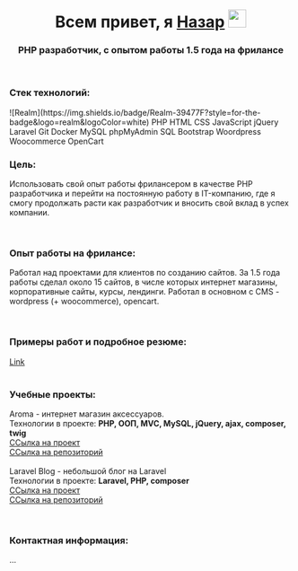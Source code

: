 <h1 align="center">Всем привет, я <a href="##" target="_blank">Назар</a> 
<img src="https://github.com/blackcater/blackcater/raw/main/images/Hi.gif" height="32"/></h1>
<h3 align="center">PHP разработчик, с опытом работы 1.5 года на фрилансе</h3>
<br>
<h3>Стек технологий:</h3>
![Realm](https://img.shields.io/badge/Realm-39477F?style=for-the-badge&logo=realm&logoColor=white)
<span>PHP</span>
<span>HTML</span>
<span>CSS</span>
<span>JavaScript</span>
<span>jQuery</span>
<span>Laravel</span>
<span>Git</span>
<span>Docker</span>
<span>MySQL</span>
<span>phpMyAdmin</span>
<span>SQL</span>
<span>Bootstrap</span>
<span>Woordpress</span>
<span>Woocommerce</span>
<span>OpenCart</span>
<br>
<h3>Цель:</h3>
<p>Использовать свой опыт работы фрилансером в качестве PHP разработчика и перейти на постоянную работу в IT-компанию, где я смогу продолжать расти как разработчик и вносить свой вклад в успех компании.</p>
<br>
<h3>Опыт работы на фрилансе:</h3>
<p>Работал над проектами для клиентов по созданию сайтов. За 1.5 года работы сделал около 15 сайтов, в числе которых интернет магазины, корпоративные сайты, курсы, лендинги. Работал в основном с CMS - wordpress (+ woocommerce), opencart.</p>
<br>
<h3>Примеры работ и подробное резюме:</h3>
<a href="##">Link</a>
<br><br>
<h3>Учебные проекты:</h3>
<p>
Aroma - интернет магазин аксессуаров.
<br>
Технологии в проекте: <b>PHP, ООП, MVC, MySQL, jQuery, ajax, composer, twig</b>
<br>
<a href="##">ССылка на проект</a>
<br>
<a href="##">ССылка на репозиторий</a>
<br><br>
Laravel Blog - небольшой блог на Laravel
<br>
Технологии в проекте: <b>Laravel, PHP, composer</b>
<br>
<a href="##">ССылка на проект</a>
<br>
<a href="##">ССылка на репозиторий</a>
</p>
<br>
<h3>Контактная информация:</h3>
<p>...</p>
